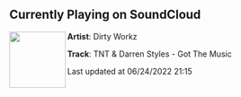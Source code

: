 ## Currently Playing on SoundCloud

[<img align="left" width="100" src="https://i1.sndcdn.com/artworks-WYOh6BsxUzJQHWEw-O3b5Eg-t500x500.jpg">](https://soundcloud.com/dirtyworkzofficial/tnt-darren-styles-got-the-music)

**Artist**: Dirty Workz 

**Track**: TNT & Darren Styles - Got The Music

Last updated at 06/24/2022 21:15
